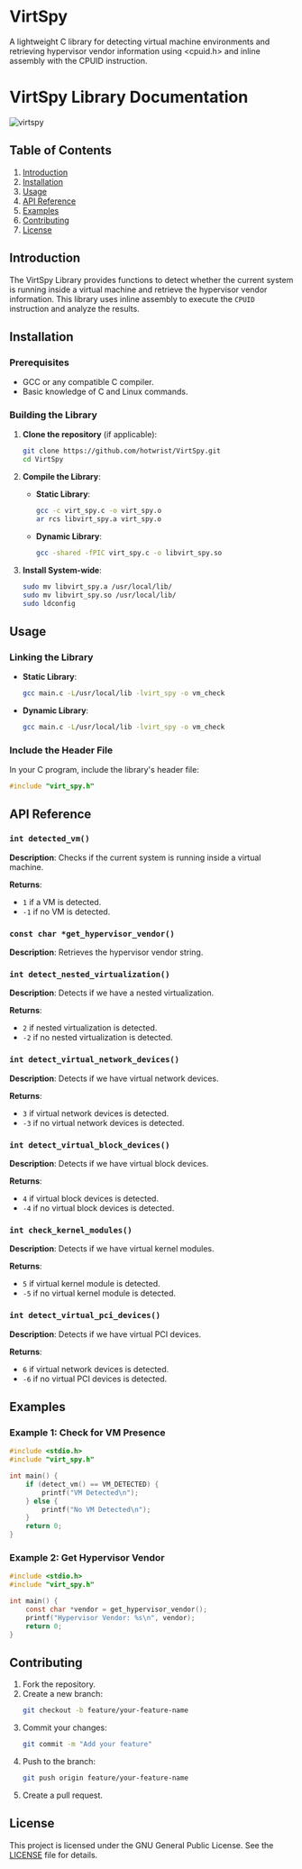 # VirtSpy
A lightweight C library for detecting virtual machine environments and retrieving hypervisor vendor information using &lt;cpuid.h> and inline assembly with the CPUID instruction.

# VirtSpy Library Documentation
![virtspy](https://github.com/user-attachments/assets/e45fb09a-254b-4795-a095-5fe2b6bc005e)

## Table of Contents
1. [Introduction](#introduction)
2. [Installation](#installation)
3. [Usage](#usage)
4. [API Reference](#api-reference)
5. [Examples](#examples)
6. [Contributing](#contributing)
7. [License](#license)

## Introduction
The VirtSpy Library provides functions to detect whether the current system is running inside a virtual machine and retrieve the hypervisor vendor information. This library uses inline assembly to execute the `CPUID` instruction and analyze the results.

## Installation

### Prerequisites
- GCC or any compatible C compiler.
- Basic knowledge of C and Linux commands.

### Building the Library
1. **Clone the repository** (if applicable):
   ```bash
   git clone https://github.com/hotwrist/VirtSpy.git
   cd VirtSpy
   ```

2. **Compile the Library**:
   - **Static Library**:
     ```bash
     gcc -c virt_spy.c -o virt_spy.o
     ar rcs libvirt_spy.a virt_spy.o
     ```

   - **Dynamic Library**:
     ```bash
     gcc -shared -fPIC virt_spy.c -o libvirt_spy.so
     ```

3. **Install System-wide**:
   ```bash
   sudo mv libvirt_spy.a /usr/local/lib/
   sudo mv libvirt_spy.so /usr/local/lib/
   sudo ldconfig
   ```

## Usage

### Linking the Library
- **Static Library**:
  ```bash
  gcc main.c -L/usr/local/lib -lvirt_spy -o vm_check
  ```

- **Dynamic Library**:
  ```bash
  gcc main.c -L/usr/local/lib -lvirt_spy -o vm_check
  ```

### Include the Header File
In your C program, include the library's header file:
```c
#include "virt_spy.h"
```

## API Reference

### `int detected_vm()`
**Description**: Checks if the current system is running inside a virtual machine.

**Returns**:
- `1` if a VM is detected.
- `-1` if no VM is detected.

### `const char *get_hypervisor_vendor()`
**Description**: Retrieves the hypervisor vendor string.

### `int detect_nested_virtualization()`
**Description**: Detects if we have a nested virtualization.

**Returns**:
- `2` if nested virtualization is detected.
- `-2` if no nested virtualization is detected.

### `int detect_virtual_network_devices()`
**Description**: Detects if we have virtual network devices.

**Returns**:
- `3` if virtual network devices is detected.
- `-3` if no virtual network devices is detected.

### `int detect_virtual_block_devices()`
**Description**: Detects if we have virtual block devices.

**Returns**:
- `4` if virtual block devices is detected.
- `-4` if no virtual block devices is detected.

### `int check_kernel_modules()`
**Description**: Detects if we have virtual kernel modules.

**Returns**:
- `5` if virtual kernel module is detected.
- `-5` if no virtual kernel module is detected.

### `int detect_virtual_pci_devices()`
**Description**: Detects if we have virtual PCI devices.

**Returns**:
- `6` if virtual network devices is detected.
- `-6` if no virtual PCI devices is detected.

## Examples

### Example 1: Check for VM Presence
```c
#include <stdio.h>
#include "virt_spy.h"

int main() {
    if (detect_vm() == VM_DETECTED) {
        printf("VM Detected\n");
    } else {
        printf("No VM Detected\n");
    }
    return 0;
}
```

### Example 2: Get Hypervisor Vendor
```c
#include <stdio.h>
#include "virt_spy.h"

int main() {
    const char *vendor = get_hypervisor_vendor();
    printf("Hypervisor Vendor: %s\n", vendor);
    return 0;
}
```

## Contributing
1. Fork the repository.
2. Create a new branch:
   ```bash
   git checkout -b feature/your-feature-name
   ```
3. Commit your changes:
   ```bash
   git commit -m "Add your feature"
   ```
4. Push to the branch:
   ```bash
   git push origin feature/your-feature-name
   ```
5. Create a pull request.

## License
This project is licensed under the GNU General Public License. See the [LICENSE](LICENSE) file for details.

